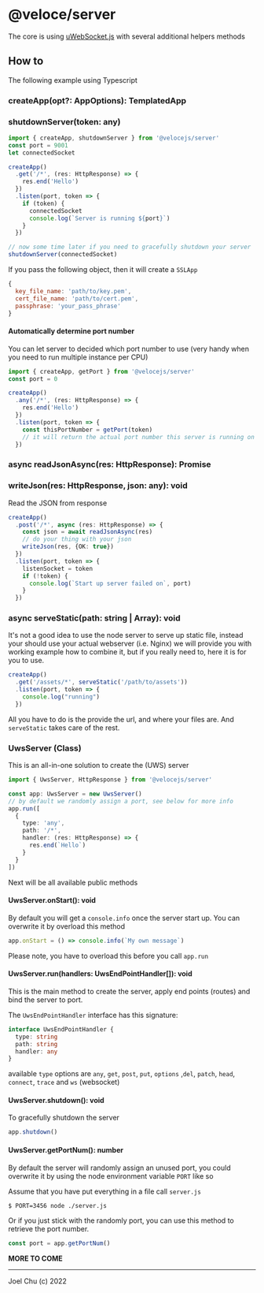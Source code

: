 # @veloce/server

The core is using [uWebSocket.js]() with several additional helpers methods

## How to

The following example using Typescript

### createApp(opt?: AppOptions): TemplatedApp
### shutdownServer(token: any)

```ts
import { createApp, shutdownServer } from '@velocejs/server'
const port = 9001
let connectedSocket

createApp()
  .get('/*', (res: HttpResponse) => {
    res.end('Hello')
  })
  .listen(port, token => {
    if (token) {
      connectedSocket
      console.log(`Server is running ${port}`)
    }
  })

// now some time later if you need to gracefully shutdown your server
shutdownServer(connectedSocket)
```
If you pass the following object, then it will create a `SSLApp`

```js
{
  key_file_name: 'path/to/key.pem',
  cert_file_name: 'path/to/cert.pem',
  passphrase: 'your_pass_phrase'
}
```

#### Automatically determine port number

You can let server to decided which port number to use (very handy when you need to run multiple instance per CPU)

```ts
import { createApp, getPort } from '@velocejs/server'
const port = 0

createApp()
  .any('/*', (res: HttpResponse) => {
    res.end('Hello')
  })
  .listen(port, token => {
    const thisPortNumber = getPort(token)
    // it will return the actual port number this server is running on
  })
```

### async readJsonAsync(res: HttpResponse): Promise<any>
### writeJson(res: HttpResponse, json: any): void

Read the JSON from response

```ts
createApp()
  .post('/*', async (res: HttpResponse) => {
    const json = await readJsonAsync(res)
    // do your thing with your json
    writeJson(res, {OK: true})
  })
  .listen(port, token => {
    listenSocket = token
    if (!token) {
      console.log(`Start up server failed on`, port)
    }
  })
```

### async serveStatic(path: string | Array<string>): void

It's not a good idea to use the node server to serve up static file, instead your should use your actual webserver (i.e. Nginx) we will provide you with working example how to combine it, but if you really need to, here it is for you to use.

```ts
createApp()
  .get('/assets/*', serveStatic('/path/to/assets'))
  .listen(port, token => {
    console.log("running")
  })
```

All you have to do is the provide the url, and where your files are. And `serveStatic` takes care of the rest.


### UwsServer (Class)

This is an all-in-one solution to create the (UWS) server  

```ts
import { UwsServer, HttpResponse } from '@velocejs/server'

const app: UwsServer = new UwsServer()
// by default we randomly assign a port, see below for more info
app.run([
  {
    type: 'any',
    path: '/*',
    handler: (res: HttpResponse) => {
      res.end(`Hello`)
    }
  }
])
```

Next will be all available public methods

#### UwsServer.onStart(): void

By default you will get a `console.info` once the server start up. You can overwrite it by overload this method

```ts
app.onStart = () => console.info(`My own message`)
```

Please note, you have to overload this before you call `app.run`

#### UwsServer.run(handlers: UwsEndPointHandler[]): void

This is the main method to create the server, apply end points (routes) and bind the server to port.

The `UwsEndPointHandler` interface has this signature:

```ts
interface UwsEndPointHandler {
  type: string
  path: string
  handler: any
}
```

available `type` options are `any`, `get`, `post`, `put`, `options` ,`del`, `patch`, `head`, `connect`, `trace` and `ws` (websocket)

#### UwsServer.shutdown(): void

To gracefully shutdown the server

```ts
app.shutdown()
```

#### UwsServer.getPortNum(): number

By default the server will randomly assign an unused port, you could
overwrite it by using the node environment variable `PORT` like so

Assume that you have put everything in a file call `server.js`

```sh
$ PORT=3456 node ./server.js
```

Or if you just stick with the randomly port, you can use this method
to retrieve the port number.

```ts
const port = app.getPortNum()
```

**MORE TO COME**


---

Joel Chu (c) 2022
